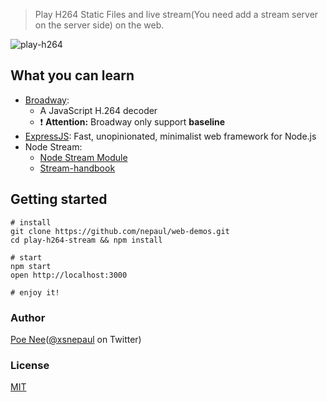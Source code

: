 > Play H264 Static Files and live stream(You need add a stream server on the server side) on the web.

![play-h264](https://github.com/nepaul/learn-web-development-by-codes/tree/master/play-h264-stream/doc/play-h264.gif)

## What you can learn

* [Broadway](https://github.com/mbebenita/Broadway): 
  * A JavaScript H.264 decoder
  * ​:exclamation: **Attention:** Broadway only support **baseline**
* [ExpressJS](http://expressjs.com/): Fast, unopinionated, minimalist web framework for Node.js
* Node Stream:
  * [Node Stream Module](https://nodejs.org/dist/latest/docs/api/stream.html)
  * [Stream-handbook](https://github.com/substack/stream-handbook)




## Getting started

```
# install
git clone https://github.com/nepaul/web-demos.git
cd play-h264-stream && npm install

# start
npm start
open http://localhost:3000

# enjoy it!
```



### Author

[Poe Nee](nepaul.github.io)([@xsnepaul](https://twitter.com/xsnepaul) on Twitter)


### License
[MIT](https://github.com/nepaul/web-demos/blob/master/LICENSE)
